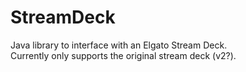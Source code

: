 # StreamDeck
Java library to interface with an Elgato Stream Deck. <br>
Currently only supports the original stream deck (v2?).
